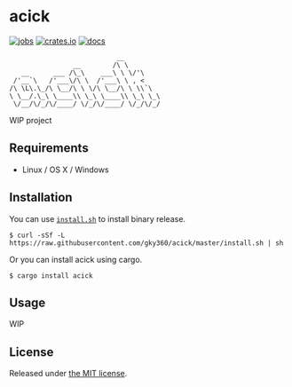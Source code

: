 # acick

[![jobs](https://github.com/gky360/acick/workflows/jobs/badge.svg)](https://github.com/gky360/acick/actions)
[![crates.io](https://img.shields.io/crates/v/acick.svg)](https://crates.io/crates/acick)
[![docs](https://docs.rs/acick/badge.svg)](https://docs.rs/acick)

```
                           __         
                __        /\ \        
   __      ___ /\_\    ___\ \ \/'\    
 /'__`\   /'___\/\ \  /'___\ \ , <    
/\ \L\.\_/\ \__/\ \ \/\ \__/\ \ \\`\  
\ \__/.\_\ \____\\ \_\ \____\\ \_\ \_\
 \/__/\/_/\/____/ \/_/\/____/ \/_/\/_/
```

WIP project

## Requirements

- Linux / OS X / Windows

## Installation

You can use [`install.sh`](https://github.com/gky360/acick/blob/master/install.sh) to install binary release.

```
$ curl -sSf -L https://raw.githubusercontent.com/gky360/acick/master/install.sh | sh
```

Or you can install acick using cargo.

```
$ cargo install acick
```

## Usage

WIP

## License

Released under [the MIT license](LICENSE).